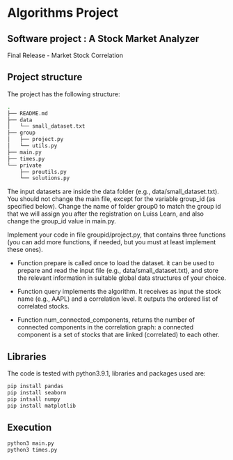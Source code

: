 # Algorithms Project
## Software project : A Stock Market Analyzer 

Final Release - Market Stock Correlation

## Project structure 
The project has the following structure:
```bash
.
├── README.md
├── data
│   └── small_dataset.txt
├── group
│   ├── project.py
│   └── utils.py
├── main.py
├── times.py  
└── private
    ├── proutils.py
    └── solutions.py
```

The input datasets are inside the data folder (e.g., data/small_dataset.txt). You should not change the main file, except for the variable group_id (as specified below).
Change the name of folder group0 to match the group id that we will assign you after the
registration on Luiss Learn, and also change the group_id value in main.py.

Implement your code in file groupid/project.py, that contains three functions (you can add more functions, if needed, but you must at least implement these ones). 

- Function prepare is called once to load the dataset. it can be used to prepare and read the input file (e.g., data/small_dataset.txt), and store the relevant information in suitable global data structures of your choice. 

- Function query implements the algorithm. It receives as input the stock name (e.g., AAPL) and a correlation level. It outputs the ordered list of correlated stocks. 

- Function num_connected_components, returns the number of connected components in the correlation graph: a connected component is a set of stocks that are linked (correlated) to each other.   

## Libraries
The code is tested with python3.9.1, libraries and packages used are:

```bash
pip install pandas
pip install seaborn
pip intsall numpy
pip install matplotlib
```

## Execution

```bash
python3 main.py
python3 times.py
```


